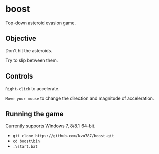 boost
=====

Top-down asteroid evasion game.

Objective
---------

Don't hit the asteroids.

Try to slip between them.

Controls
--------

`Right-click` to accelerate.

`Move your mouse` to change the direction and magnitude of acceleration.

Running the game
----------------

Currently supports Windows 7, 8/8.1 64-bit.

- `git clone https://github.com/kvu787/boost.git`
- `cd boost\bin`
- `.\start.bat`
